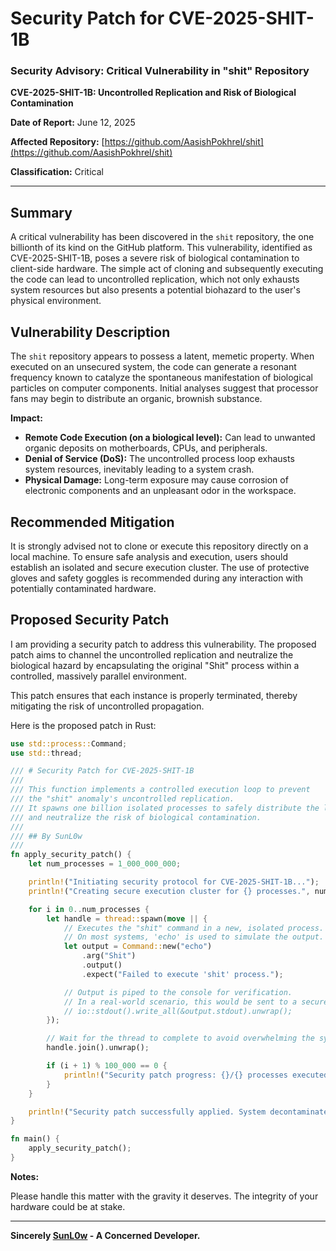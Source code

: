 # **Security Patch for CVE-2025-SHIT-1B**

### **Security Advisory: Critical Vulnerability in "shit" Repository**

**CVE-2025-SHIT-1B: Uncontrolled Replication and Risk of Biological Contamination**

**Date of Report:** June 12, 2025

**Affected Repository:** [https://github.com/AasishPokhrel/shit](https://github.com/AasishPokhrel/shit)

**Classification:** Critical

---

## **Summary**

A critical vulnerability has been discovered in the `shit` repository, the one billionth of its kind on the GitHub platform. This vulnerability, identified as CVE-2025-SHIT-1B, poses a severe risk of biological contamination to client-side hardware. The simple act of cloning and subsequently executing the code can lead to uncontrolled replication, which not only exhausts system resources but also presents a potential biohazard to the user's physical environment.

## **Vulnerability Description**

The `shit` repository appears to possess a latent, memetic property. When executed on an unsecured system, the code can generate a resonant frequency known to catalyze the spontaneous manifestation of biological particles on computer components. Initial analyses suggest that processor fans may begin to distribute an organic, brownish substance.

**Impact:**

- **Remote Code Execution (on a biological level):** Can lead to unwanted organic deposits on motherboards, CPUs, and peripherals.
- **Denial of Service (DoS):** The uncontrolled process loop exhausts system resources, inevitably leading to a system crash.
- **Physical Damage:** Long-term exposure may cause corrosion of electronic components and an unpleasant odor in the workspace.

## **Recommended Mitigation**

It is strongly advised not to clone or execute this repository directly on a local machine. To ensure safe analysis and execution, users should establish an isolated and secure execution cluster. The use of protective gloves and safety goggles is recommended during any interaction with potentially contaminated hardware.

## **Proposed Security Patch**

I am providing a security patch to address this vulnerability. The proposed patch aims to channel the uncontrolled replication and neutralize the biological hazard by encapsulating the original "Shit" process within a controlled, massively parallel environment.

This patch ensures that each instance is properly terminated, thereby mitigating the risk of uncontrolled propagation.

Here is the proposed patch in Rust:

```rust
use std::process::Command;
use std::thread;

/// # Security Patch for CVE-2025-SHIT-1B
///
/// This function implements a controlled execution loop to prevent
/// the "shit" anomaly's uncontrolled replication.
/// It spawns one billion isolated processes to safely distribute the load
/// and neutralize the risk of biological contamination.
///
/// ## By SunL0w
/// 
fn apply_security_patch() {
    let num_processes = 1_000_000_000;

    println!("Initiating security protocol for CVE-2025-SHIT-1B...");
    println!("Creating secure execution cluster for {} processes.", num_processes);

    for i in 0..num_processes {
        let handle = thread::spawn(move || {
            // Executes the "shit" command in a new, isolated process.
            // On most systems, 'echo' is used to simulate the output.
            let output = Command::new("echo")
                .arg("Shit")
                .output()
                .expect("Failed to execute 'shit' process.");

            // Output is piped to the console for verification.
            // In a real-world scenario, this would be sent to a secure log.
            // io::stdout().write_all(&output.stdout).unwrap();
        });

        // Wait for the thread to complete to avoid overwhelming the system (optional, but recommended)
        handle.join().unwrap();

        if (i + 1) % 100_000 == 0 {
            println!("Security patch progress: {}/{} processes executed.", i + 1, num_processes);
        }
    }

    println!("Security patch successfully applied. System decontaminated.");
}

fn main() {
    apply_security_patch();
}
```

**Notes:**

Please handle this matter with the gravity it deserves. The integrity of your hardware could be at stake.

---

**Sincerely [SunL0w](https://github.com/SunL0w) - A Concerned Developer.**

